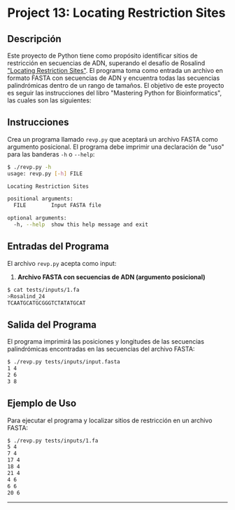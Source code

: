 # Project 13: Locating Restriction Sites

## Descripción

Este proyecto de Python tiene como propósito identificar sitios de restricción en secuencias de ADN, superando el desafío de Rosalind ["Locating Restriction Sites"](https://rosalind.info/problems/revp/). El programa toma como entrada un archivo en formato FASTA con secuencias de ADN y encuentra todas las secuencias palindrómicas dentro de un rango de tamaños. El objetivo de este proyecto es seguir las instrucciones del libro "Mastering Python for Bioinformatics", las cuales son las siguientes:

## Instrucciones

Crea un programa llamado `revp.py` que aceptará un archivo FASTA como argumento posicional. El programa debe imprimir una declaración de "uso" para las banderas `-h` o `--help`:

```sh
$ ./revp.py -h
usage: revp.py [-h] FILE

Locating Restriction Sites

positional arguments:
  FILE        Input FASTA file

optional arguments:
  -h, --help  show this help message and exit
```

## Entradas del Programa

El archivo `revp.py` acepta como input:

1. **Archivo FASTA con secuencias de ADN (argumento posicional)**

```sh
$ cat tests/inputs/1.fa
>Rosalind_24
TCAATGCATGCGGGTCTATATGCAT
```

## Salida del Programa

El programa imprimirá las posiciones y longitudes de las secuencias palindrómicas encontradas en las secuencias del archivo FASTA:

```sh
$ ./revp.py tests/inputs/input.fasta
1 4
2 6
3 8
```

## Ejemplo de Uso

Para ejecutar el programa y localizar sitios de restricción en un archivo FASTA:

```sh
$ ./revp.py tests/inputs/1.fa
5 4
7 4
17 4
18 4
21 4
4 6
6 6
20 6
```

---
